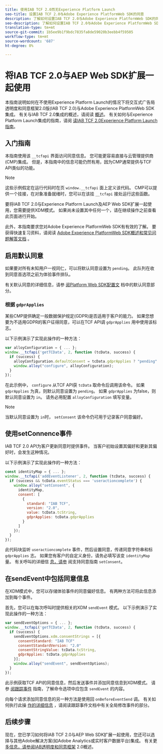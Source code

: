 ```yaml
---
title: 使用IAB TCF 2.0而无Experience Platform Launch
seo-title: 设置IAB TCF 2.0与Adobe Experience PlatformWeb SDK的同意
description: 了解如何设置IAB TCF 2.0与Adobe Experience PlatformWeb SDK的同意
seo-description: 了解如何设置IAB TCF 2.0与Adobe Experience PlatformWeb SDK的同意
translation-type: tm+mt
source-git-commit: 1b5ee9b1f9bdc7835fa8de59020b3eebb4f59505
workflow-type: tm+mt
source-wordcount: '687'
ht-degree: 0%

---
```



# 将IAB TCF 2.0与AEP Web SDK扩展一起使用

本指南说明如何在不使用Experience Platform Launch的情况下将交互式广告局透明度和同意框架2.0版(IAB TCF 2.0)与Adobe Experience PlatformWeb SDK集成。 有关与IAB TCF 2.0集成的概述，请阅读 [概述](./overview.md)。 有关如何与Experience Platform Launch集成的指南，请阅 [读IAB TCF 2.0Experience Platform Launch指南](./with-launch.md)。

## 入门指南

本指南使用该 `__tcfapi` 界面访问同意信息。 您可能更容易直接与云管理提供商(CMP)集成。 但是，本指南中的信息可能仍然有用，因为CMP通常提供与TCF API类似的功能。

>[!NOTE]
>
>这些示例假定在运行代码时在页 `window.__tcfapi` 面上定义该代码。 CMP可以提供一个挂接，在对象准备就绪时，您可以在该挂 `__tcfapi` 接处运行这些函数。

要将IAB TCF 2.0与Experience Platform Launch及AEP Web SDK扩展一起使用，您需要提供XDM模式。 如果尚未设置其中任何一个，请在继续操作之前查看此页面进行开始。

此外，本指南要求您对Adobe Experience PlatformWeb SDK有有效的了解。 要获得快速复习资料，请阅读 [Adobe Experience PlatformWeb SDK概述](../../home.md)[和常见问题解答文档](../../web-sdk-faq.md) 。

## 启用默认同意

如果要对所有未知用户一视同仁，可以将默认同意设置为 `pending`。 此队列在收到同意首选项之前为体验事件排队。

有关默认同意的详细信息，请参 [阅Platform Web SDK配置文](../../fundamentals/configuring-the-sdk.md#default-consent) 档中的默认同意部分。

### 根据 `gdprApplies`

某些CMP提供确定一般数据保护规定(GDPR)是否适用于客户的能力。 如果您想要为不适用GDPR的客户征得同意，可以在TCF API调 `gdprApplies` 用中使用该标志。

以下示例演示了实现此操作的一种方法：

```javascript
var alloyConfiguration = { ... };
window.__tcfapi('getTCData', 2, function (tcData, success) {
  if (success) {
    alloyConfiguration.defaultConsent = tcData.gdprApplies ? "pending" : "in";
    window.alloy("configure", alloyConfiguration);
  }
});
```

在此示例中， `configure` 从TCF API获 `tcData` 取命令后调用该命令。 如果 `gdprApplies` 为真，则默认同意设置为 `pending`。 如果 `gdprApplies` 为false，则默认同意设置为 `in`。 请务必用配置 `alloyConfiguration` 填写变量。

>[!NOTE]
>
>当默认同意设置为 `in`时， `setConsent` 该命令仍可用于记录客户同意偏好。

## 使用setConnence事件

IAB TCF 2.0 API为客户更新同意时提供事件。 当客户初始设置其偏好和更新其偏好时，会发生这种情况。

以下示例演示了实现此操作的一种方法：

```javascript
const identityMap = { ... };
window.__tcfapi('addEventListener', 2, function (tcData, success) {
  if (success && tcData.eventStatus === 'useractioncomplete') {
    window.alloy("setConsent", {
      identityMap,
      consent: [
        {
          standard: "IAB TCF",
          version: "2.0",
          value: tcData.tcString,
          gdprApplies: tcData.gdprApplies
        }
      ]
    });
  }
});
```

此代码块监听 `useractioncomplete` 事件，然后设置同意，传递同意字符串和标 `gdprApplies` 志。 如果您有客户的自定义身份，请务必填写该变 `identityMap` 量。 有关呼叫的详细信 [息，请参](../../consent/supporting-consent.md) 阅支持同意指南 `setConsent`。

## 在sendEvent中包括同意信息

在XDM模式中，您可以存储体验事件的同意偏好信息。 有两种方法可将此信息添加到每个事件。

首先，您可以在每次呼叫时提供相关的XDM `sendEvent` 模式。 以下示例演示了实现此操作的一种方法：

```javascript
var sendEventOptions = { ... };
window.__tcfapi('getTCData', 2, function (tcData, success) {
  if (success) {
    sendEventOptions.xdm.consentStrings = [{
      consentStandard: "IAB TCF"
      consentStandardVersion: "2.0"
      consentStringValue: tcData.tcString,
      gdprApplies: tcData.gdprApplies
    }];
    window.alloy("sendEvent", sendEventOptions);
  }
});
```

此示例获取TCF API的同意信息，然后发送事件并添加同意信息到XDM模式。 请参 [阅跟踪事件](../../fundamentals/tracking-events.md) 指南，了解命令选项中应包含 `sendEvent` 的内容。

向每个请求添加同意信息的另一种方法是使用回 `onBeforeEventSend` 调。 有关如何执行此操 [作的详细信息](../../fundamentals/tracking-events.md#modifying-events-globally) ，请阅读跟踪事件文档中有关全局修改事件的部分。

## 后续步骤

现在，您已学习如何将IAB TCF 2.0与AEP Web SDK扩展一起使用，您还可以选择与其他Adobe解决方案(如Adobe Analytics或实时客户数据平台)集成。 有关更 [多信息，请参阅IAB透明度和同意框架](./overview.md) 2.0概述。
